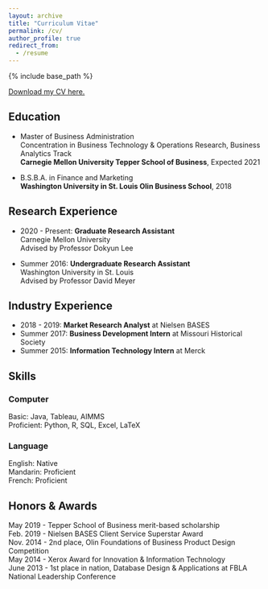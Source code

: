 ```yaml
---
layout: archive
title: "Curriculum Vitae"
permalink: /cv/
author_profile: true
redirect_from:
  - /resume
---
```


{% include base_path %}

[Download my CV here.](http://ericbzhou.github.io/files/ebzhou_cv.pdf)

Education
------
* Master of Business Administration <br/>
Concentration in Business Technology & Operations Research, Business Analytics Track <br/>
**Carnegie Mellon University Tepper School of Business**, Expected 2021

* B.S.B.A. in Finance and Marketing <br/>
**Washington University in St. Louis Olin Business School**, 2018


Research Experience
------
* 2020 - Present: **Graduate Research Assistant** <br/>
	Carnegie Mellon University <br/>
	Advised by Professor Dokyun Lee

* Summer 2016: **Undergraduate Research Assistant** <br/>
	Washington University in St. Louis <br/>
	Advised by Professor David Meyer

Industry Experience
------
* 2018 - 2019: **Market Research Analyst** at Nielsen BASES
* Summer 2017: **Business Development Intern** at Missouri Historical Society
* Summer 2015: **Information Technology Intern** at Merck
  
Skills
------
### Computer
Basic: Java, Tableau, AIMMS <br/>
Proficient: Python, R, SQL, Excel, LaTeX

### Language
English: Native <br/>
Mandarin: Proficient <br/>
French: Proficient <br/>

Honors & Awards
------
May 2019 - Tepper School of Business merit-based scholarship <br/>
Feb. 2019 - Nielsen BASES Client Service Superstar Award <br/>
Nov. 2014 - 2nd place, Olin Foundations of Business Product Design Competition <br/>
May 2014 - Xerox Award for Innovation & Information Technology <br/>
June 2013 - 1st place in nation, Database Design & Applications at FBLA National Leadership Conference

<!---
Publications
======
  <ul>{% for post in site.publications %}
    {% include archive-single-cv.html %}
  {% endfor %}</ul>
  
Talks
======
  <ul>{% for post in site.talks %}
    {% include archive-single-talk-cv.html %}
  {% endfor %}</ul>
  
Teaching
======
  <ul>{% for post in site.teaching %}
    {% include archive-single-cv.html %}
  {% endfor %}</ul>
  
Service and leadership
======
* Currently signed in to 43 different slack teams
-->
